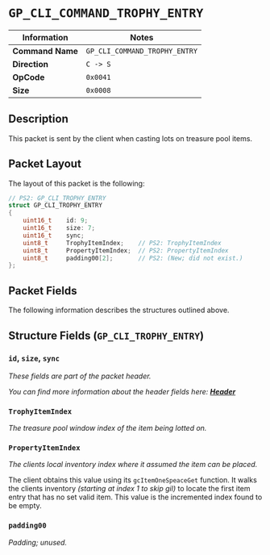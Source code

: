 # `GP_CLI_COMMAND_TROPHY_ENTRY`

| Information               | Notes |
|---                        |---    |
| **Command Name**          | `GP_CLI_COMMAND_TROPHY_ENTRY` |
| **Direction**             | `C -> S` |
| **OpCode**                | `0x0041` |
| **Size**                  | `0x0008` |

## Description

This packet is sent by the client when casting lots on treasure pool items.

## Packet Layout

The layout of this packet is the following:

```cpp
// PS2: GP_CLI_TROPHY_ENTRY
struct GP_CLI_TROPHY_ENTRY
{
    uint16_t    id: 9;
    uint16_t    size: 7;
    uint16_t    sync;
    uint8_t     TrophyItemIndex;    // PS2: TrophyItemIndex
    uint8_t     PropertyItemIndex;  // PS2: PropertyItemIndex
    uint8_t     padding00[2];       // PS2: (New; did not exist.)
};
```

## Packet Fields

The following information describes the structures outlined above.

## Structure Fields (`GP_CLI_TROPHY_ENTRY`)

### `id`, `size`, `sync`

_These fields are part of the packet header._

_You can find more information about the header fields here: [**Header**](/world/HEADER.md)_

### `TrophyItemIndex`

_The treasure pool window index of the item being lotted on._

### `PropertyItemIndex`

_The clients local inventory index where it assumed the item can be placed._

The client obtains this value using its `gcItemOneSpeaceGet` function. It walks the clients inventory _(starting at index 1 to skip gil)_ to locate the first item entry that has no set valid item. This value is the incremented index found to be empty.

### `padding00`

_Padding; unused._
